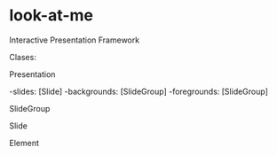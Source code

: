 # look-at-me
Interactive Presentation Framework

Clases:

Presentation

  -slides: [Slide]
  -backgrounds: [SlideGroup]
  -foregrounds: [SlideGroup]
  
SlideGroup

Slide

Element
